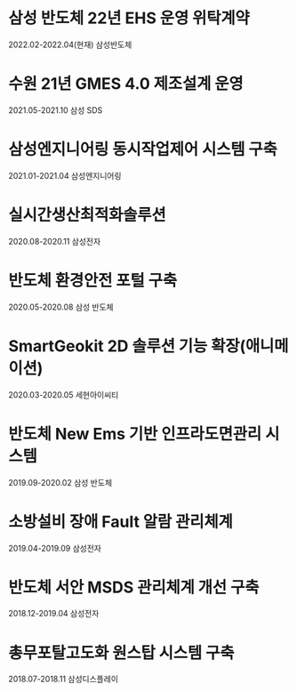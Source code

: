 # 삼성 반도체 22년 EHS 운영 위탁계약	
2022.02-2022.04(현재)	
삼성반도체

# 수원 21년 GMES 4.0 제조설계 운영	
2021.05-2021.10	
삼성 SDS

# 삼성엔지니어링 동시작업제어 시스템 구축	
2021.01-2021.04	
삼성엔지니어링

# 실시간생산최적화솔루션	
2020.08-2020.11	
삼성전자

# 반도체 환경안전 포털 구축	
2020.05-2020.08	
삼성 반도체

# SmartGeokit 2D 솔루션 기능 확장(애니메이션)	
2020.03-2020.05	
세현아이씨티

# 반도체 New Ems 기반 인프라도면관리 시스템	
2019.09-2020.02	
삼성 반도체

# 소방설비 장애 Fault 알람 관리체계	
2019.04-2019.09	
삼성전자

# 반도체 서안 MSDS 관리체계 개선 구축	
2018.12-2019.04	
삼성전자

# 총무포탈고도화 원스탑 시스템 구축	
2018.07-2018.11	
삼성디스플레이

